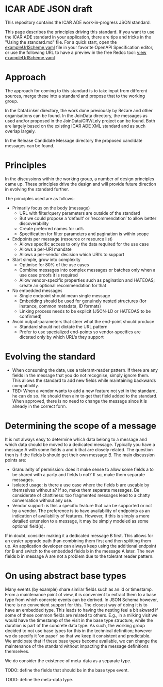 # ICAR ADE JSON draft
This repository contains the ICAR ADE work-in-progress JSON standard.

This page describes the principles driving this standard. If you want to use the ICAR ADE standard in your application, there are tips and 
tricks in the "Using the standard.md" file. For a quick start, open the 
[exampleUrlScheme.yaml](https://raw.githubusercontent.com/adewg/ICAR/master/Release%20Candidate%20Messages/exampleUrlScheme.yaml) file in 
your favorite OpenAPI Specification editor, or use the following URL to have a preview in the free Redoc tool: [view 
exampleUrlScheme.yaml](https://redocly.github.io/redoc/?url=https://raw.githubusercontent.com/adewg/ICAR/master/Release%20Candidate%20Messages/exampleUrlScheme.yaml)


Approach
========

The approach for coming to this standard is to take input from different sources, 
merge these into a standard and propose that to the working group.

In the DataLinker directory, the work done previously by Rezare and other organisations can be 
found. In the JoinData directory, the messages as used and/or proposed in the
JoinData/CRV/Lely project can be found. Both are largely based on the existing 
ICAR ADE XML standard and as such overlap largely.

In the Release Candidate Message directory the proposed candidate messages can be found.

Principles
==========
In the discussions within the working group, a number of design principles came up. These principles drive the design and will provide future direction in evolving the standard further.

The principles used are as follows:
* Primarily focus on the body (message)
  * URL with filter/query parameters are outside of the standard
  * But we could propose a ‘default’ or ‘recommendation’ to allow better discoverability
  * Create preferred names for url’s
  * Specification for filter parameters and pagination is within scope
* Endpoints per message (resource or resource list)
  * Allows specific access to only the data required for the use case 
  * Allows a per-URI mandate
  * Allows a per-vendor decision which URI’s to support
* Start simple, grow into complexity
  * Optimise for 80% of the use cases
  * Combine messages into complex messages or batches only when a use case proofs it is required
  * Allow vendor-specific properties such as pagination and HATEOAS; create an optional recommendation for that
* No embedded messages 
  * Single endpoint should mean single message 
  * Embedding should be used for genuinely nested structures (for instance, common metadata, ID formats)
  * Linking process needs to be explicit (JSON-LD or HATEOAS to be confirmed)
* Avoid output-parameters that steer what the end-point should produce
  * Standard should not dictate the URL pattern
  * Prefer to use specialized end-points so vendor-specifics are dictated only by which URL’s they support

Evolving the standard
=====================

* When consuming the data, use a tolerant-reader pattern. If there are any fields in the message that you do not recognise, simply ignore them. This allows the standard to add new fields while maintaining backwards 
compatibility.
* TBD: When a vendor wants to add a new feature not yet in the standard, he can do so. He should then aim to get that field added to the standard. When approved, there is no need to change the message since it is already in the correct form.

Determining the scope of a message
==================================

It is not always easy to determine which data belong to a message and which data should be moved to a dedicated message. Typically you have a message A with some fields a and b that are closely related. The question 
then is if the fields b should get their own message B. The main discussion points are:

* Granularity of permission: does it make sense to allow some fields a to be shared with a party and fields b not? If so, make them separate messages. 
* Isolated usage: is there a use case where the fields b are useable by themselves without a? If so, make them separate messages. Be considerate of chattiness: too fragmented messages lead to a chatty conversation without any use.
* Vendor support: is this a specific feature that can be supported or not by a vendor. The preference is to have availability of endpoints as an indication of availability of features. However, if this is simply a more detailed extension to a message, it may be simply modeled as some optional field(s).

If in doubt, consider making it a dedicated message B first. This allows for an easier upgrade path than combining them first and then splitting them up. An application developer can always keep using the additional 
endpoint for B and switch to the embedded fields b in the message A later. The new fields b in message A are not a problem due to the tolerant reader pattern.

On using abstract base types
============================

Many events (by example) share similar fields such as an id or timestamp. From a maintenance point of view, it is convenient to extract them to a base type from which concrete events can be derived. In JSON Schema 
however, there is no convenient support for this. The closest way of doing it is to have an embedded type. This leads to having the nesting feel a bit akward if some of these common fields are related to others. 
E.g., in a milking visit we would have the timestamp of the visit in the base type structure, while the duration is part of the concrete data type. As such, the working group decided to not use base types for this 
in the technical definition; however we do specify it 'on paper' so that we keep it consistent and predictable. We anticipate that if these base types become available, we can change the maintenance of the standard 
without impacting the message definitions themselves.

We do consider the existence of meta-data as a separate type. 

TODO: define the fields that should be in the base type event.

TODO: define the meta-data type.

